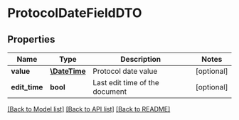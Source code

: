 # ProtocolDateFieldDTO

## Properties
Name | Type | Description | Notes
------------ | ------------- | ------------- | -------------
**value** | [**\DateTime**](\DateTime.md) | Protocol date value | [optional] 
**edit_time** | **bool** | Last edit time of the document | [optional] 

[[Back to Model list]](../README.md#documentation-for-models) [[Back to API list]](../README.md#documentation-for-api-endpoints) [[Back to README]](../README.md)


